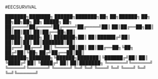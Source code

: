 #EECSURVIVAL

 


███████╗███████╗ ██████╗███████╗██╗   ██╗██████╗ ██╗   ██╗██╗██╗   ██╗ █████╗ ██╗     
██╔════╝██╔════╝██╔════╝██╔════╝██║   ██║██╔══██╗██║   ██║██║██║   ██║██╔══██╗██║     
█████╗  █████╗  ██║     ███████╗██║   ██║██████╔╝██║   ██║██║██║   ██║███████║██║     
██╔══╝  ██╔══╝  ██║     ╚════██║██║   ██║██╔══██╗╚██╗ ██╔╝██║╚██╗ ██╔╝██╔══██║██║     
███████╗███████╗╚██████╗███████║╚██████╔╝██║  ██║ ╚████╔╝ ██║ ╚████╔╝ ██║  ██║███████╗
╚══════╝╚══════╝ ╚═════╝╚══════╝ ╚═════╝ ╚═╝  ╚═╝  ╚═══╝  ╚═╝  ╚═══╝  ╚═╝  ╚═╝╚══════╝
                                                                                      


                                    
